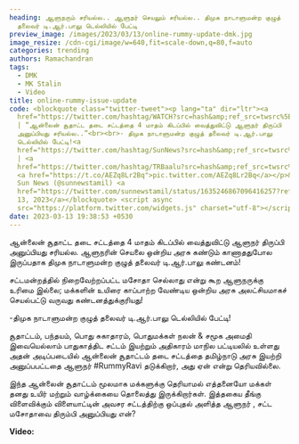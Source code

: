 ```yaml
---
heading: ஆளுநரும் சரியல்ல.. ஆளுநர் செயலும் சரியல்ல.. திமுக நாடாளுமன்ற குழுத்
  தலைவர் டி.ஆர்.பாலு டெல்லியில் பேட்டி
preview_image: /images/2023/03/13/online-rummy-update-dmk.jpg
image_resize: /cdn-cgi/image/w=640,fit=scale-down,q=80,f=auto
categories: trending
authors: Ramachandran
tags:
  - DMK
  - MK Stalin
  - Video
title: online-rummy-issue-update
code: <blockquote class="twitter-tweet"><p lang="ta" dir="ltr"><a
  href="https://twitter.com/hashtag/WATCH?src=hash&amp;ref_src=twsrc%5Etfw">#WATCH</a>
  | “ஆன்லைன் சூதாட்ட தடை சட்டத்தை 4 மாதம் கிடப்பில் வைத்துவிட்டு ஆளுநர் திருப்பி
  அனுப்பியது சரியல்ல..”<br><br>- திமுக நாடாளுமன்ற குழுத் தலைவர் டி.ஆர்.பாலு
  டெல்லியில் பேட்டி!<a
  href="https://twitter.com/hashtag/SunNews?src=hash&amp;ref_src=twsrc%5Etfw">#SunNews</a>
  | <a
  href="https://twitter.com/hashtag/TRBaalu?src=hash&amp;ref_src=twsrc%5Etfw">#TRBaalu</a>
  <a href="https://t.co/AEZq8Lr2Bq">pic.twitter.com/AEZq8Lr2Bq</a></p>&mdash;
  Sun News (@sunnewstamil) <a
  href="https://twitter.com/sunnewstamil/status/1635246867096416257?ref_src=twsrc%5Etfw">March
  13, 2023</a></blockquote> <script async
  src="https://platform.twitter.com/widgets.js" charset="utf-8"></script>
date: 2023-03-13 19:38:53 +0530
---
```

ஆன்லைன் சூதாட்ட தடை சட்டத்தை 4 மாதம் கிடப்பில் வைத்துவிட்டு ஆளுநர் திருப்பி அனுப்பியது சரியல்ல. ஆளுநரின் செயலை ஒன்றிய அரசு கண்டும் காணாததுபோல இருப்பதாக திமுக நாடாளுமன்ற குழுத் தலைவர் டி.ஆர்.பாலு கண்டனம்!

சட்டமன்றத்தில் நிறைவேற்றப்பட்ட மசோதா செல்லாது என்று கூற ஆளுநருக்கு உரிமை இல்லை; மக்களின் உயிரை காப்பாற்ற வேண்டிய ஒன்றிய அரசு அலட்சியமாகச் செயல்பட்டு வருவது கண்டனத்துக்குரியது!

\-திமுக நாடாளுமன்ற குழுத் தலைவர் டி.ஆர்.பாலு டெல்லியில் பேட்டி!

சூதாட்டம், பந்தயம், பொது சுகாதாரம், பொதுமக்கள் நலன் & சமூக அமைதி இவையெல்லாம் பாதுகாத்திட சட்டம் இயற்றும் அதிகாரம் மாநில பட்டியலில் உள்ளது அதன் அடிப்படையில் ஆன்லைன் சூதாட்டம் தடை சட்டத்தை தமிழ்நாடு அரசு இயற்றி அனுப்பபட்டதை ஆளுநர் #RummyRavi தடுக்கிறார், அது  ஏன் என்று தெரியவில்லை. 

இந்த ஆன்லைன் சூதாட்டம் மூலமாக மக்களுக்கு தெரியாமல் எத்தனையோ மக்கள் தனது உயிர் மற்றும் வாழ்க்கையை தொலைத்து இருக்கிறார்கள். இத்தகைய தீங்கு விளைவிக்கும் விளையாட்டின் அவசர சட்டத்திற்கு ஒப்புதல் அளித்த ஆளுநர் , சட்ட மசோதாவை திரும்பி அனுப்பியது என்? 

**V﻿ideo:**